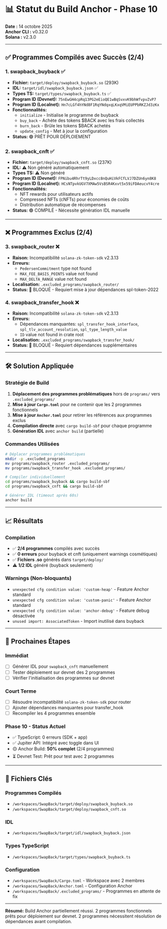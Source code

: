 # 📊 Statut du Build Anchor - Phase 10

**Date :** 14 octobre 2025  
**Anchor CLI :** v0.32.0  
**Solana :** v2.3.0

---

## ✅ Programmes Compilés avec Succès (2/4)

### 1. **swapback_buyback** ✅
- **Fichier:** `target/deploy/swapback_buyback.so` (293K)
- **IDL:** `target/idl/swapback_buyback.json` ✅
- **Types TS:** `target/types/swapback_buyback.ts` ✅
- **Program ID (Devnet):** `75nEwGH4cpRq13PG2eEioQE1wBqSvxvK9bhWfvpvZvP7`
- **Program ID (Localnet):** `Hn7cLGf4hYNd8F1RqYNdqxqLKxqVMiEUPPbRKZJd3zKx`
- **Fonctionnalités:**
  - `initialize` - Initialise le programme de buyback
  - `buy_back` - Achète des tokens $BACK avec les frais collectés
  - `burn_back` - Brûle les tokens $BACK achetés
  - `update_config` - Met à jour la configuration
- **Status:** 🟢 PRÊT POUR DÉPLOIEMENT

### 2. **swapback_cnft** ✅
- **Fichier:** `target/deploy/swapback_cnft.so` (237K)
- **IDL:** ⚠️ Non généré automatiquement
- **Types TS:** ⚠️ Non généré
- **Program ID (Devnet):** `FPNibu4RhrTt9yLDxcc8nQuHiVkFCfLVJ7DZUn6yn8K8`
- **Program ID (Localnet):** `HCsNTpvkUGV7XMAw5VsBSR4Kxvt5x59iFDAeucvY4cre`
- **Fonctionnalités:**
  - NFT rewards pour utilisateurs actifs
  - Compressed NFTs (cNFTs) pour économies de coûts
  - Distribution automatique de récompenses
- **Status:** 🟢 COMPILÉ - Nécessite génération IDL manuelle

---

## ❌ Programmes Exclus (2/4)

### 3. **swapback_router** ❌
- **Raison:** Incompatibilité `solana-zk-token-sdk` v2.3.13
- **Erreurs:** 
  - `PedersenCommitment` type not found
  - `MAX_FEE_BASIS_POINTS` value not found
  - `MAX_DELTA_RANGE` value not found
- **Localisation:** `.excluded_programs/swapback_router/`
- **Status:** 🔴 BLOQUÉ - Requiert mise à jour dépendances spl-token-2022

### 4. **swapback_transfer_hook** ❌
- **Raison:** Incompatibilité `solana-zk-token-sdk` v2.3.13
- **Erreurs:**
  - Dépendances manquantes: `spl_transfer_hook_interface`, `spl_tlv_account_resolution`, `spl_type_length_value`
  - `ID` value not found in crate root
- **Localisation:** `.excluded_programs/swapback_transfer_hook/`
- **Status:** 🔴 BLOQUÉ - Requiert dépendances supplémentaires

---

## 🛠️ Solution Appliquée

### Stratégie de Build
1. **Déplacement des programmes problématiques** hors de `programs/` vers `.excluded_programs/`
2. **Mise à jour `Cargo.toml`** pour ne contenir que les 2 programmes fonctionnels
3. **Mise à jour `Anchor.toml`** pour retirer les références aux programmes exclus
4. **Compilation directe** avec `cargo build-sbf` pour chaque programme
5. **Génération IDL** avec `anchor build` (partielle)

### Commandes Utilisées
```bash
# Déplacer programmes problématiques
mkdir -p .excluded_programs
mv programs/swapback_router .excluded_programs/
mv programs/swapback_transfer_hook .excluded_programs/

# Compiler individuellement
cd programs/swapback_buyback && cargo build-sbf
cd programs/swapback_cnft && cargo build-sbf

# Générer IDL (timeout après 60s)
anchor build
```

---

## 📈 Résultats

### Compilation
- ✅ **2/4 programmes** compilés avec succès
- ✅ **0 erreurs** pour buyback et cnft (uniquement warnings cosmétiques)
- ✅ **Fichiers .so** générés dans `target/deploy/`
- ⚠️ **1/2 IDL** généré (buyback seulement)

### Warnings (Non-bloquants)
- `unexpected cfg condition value: 'custom-heap'` - Feature Anchor standard
- `unexpected cfg condition value: 'custom-panic'` - Feature Anchor standard
- `unexpected cfg condition value: 'anchor-debug'` - Feature debug désactivée
- `unused import: AssociatedToken` - Import inutilisé dans buyback

---

## 🎯 Prochaines Étapes

### Immédiat
- [ ] Générer IDL pour `swapback_cnft` manuellement
- [ ] Tester déploiement sur devnet des 2 programmes
- [ ] Vérifier l'initialisation des programmes sur devnet

### Court Terme
- [ ] Résoudre incompatibilité `solana-zk-token-sdk` pour router
- [ ] Ajouter dépendances manquantes pour transfer_hook
- [ ] Recompiler les 4 programmes ensemble

### Phase 10 - Status Actuel
- ✅ TypeScript: 0 erreurs (SDK + app)
- ✅ Jupiter API: Intégré avec toggle dans UI
- 🟡 Anchor Build: **50% complet** (2/4 programmes)
- ⏳ Devnet Test: Prêt pour test avec 2 programmes

---

## 🔗 Fichiers Clés

### Programmes Compilés
- `/workspaces/SwapBack/target/deploy/swapback_buyback.so`
- `/workspaces/SwapBack/target/deploy/swapback_cnft.so`

### IDL
- `/workspaces/SwapBack/target/idl/swapback_buyback.json`

### Types TypeScript
- `/workspaces/SwapBack/target/types/swapback_buyback.ts`

### Configuration
- `/workspaces/SwapBack/Cargo.toml` - Workspace avec 2 membres
- `/workspaces/SwapBack/Anchor.toml` - Configuration Anchor
- `/workspaces/SwapBack/.excluded_programs/` - Programmes en attente de fix

---

**Résumé:** Build Anchor partiellement réussi. 2 programmes fonctionnels prêts pour déploiement sur devnet. 2 programmes nécessitent résolution de dépendances avant compilation.
